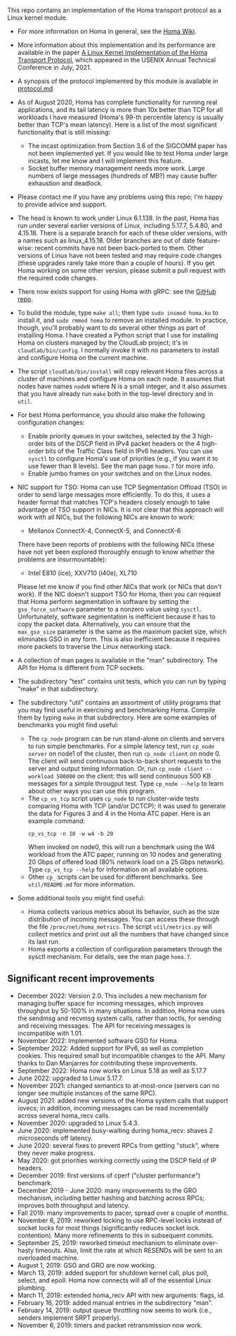 This repo contains an implementation of the Homa transport protocol as a Linux kernel module.

- For more information on Homa in general, see the [Homa
  Wiki](https://homa-transport.atlassian.net/wiki/spaces/HOMA).

- More information about this implementation and its performance are available in
  the paper [A Linux Kernel Implementation of the Homa Transport
  Protocol](https://www.usenix.org/system/files/atc21-ousterhout.pdf),
  which appeared in the USENIX Annual Technical Conference in July, 2021.

- A synopsis of the protocol implemented by this module is available in
  [protocol.md](https://github.com/PlatformLab/HomaModule/blob/master/protocol.md).

- As of August 2020, Homa has complete functionality for running real applications,
  and its tail latency is more than 10x better than TCP for all workloads I have
  measured (Homa's 99-th percentile latency is usually better than TCP's mean
  latency). Here is a list of the most significant functionality that is still
  missing:
  - The incast optimization from Section 3.6 of the SIGCOMM paper has not
    been implemented yet. If you would like to test Homa under large incasts,
    let me know and I will implement this feature.
  - Socket buffer memory management needs more work. Large numbers of large
    messages (hundreds of MB?) may cause buffer exhaustion and deadlock.

 - Please contact me if you have any problems using this repo; I'm happy to
   provide advice and support.

- The head is known to work under Linux 6.1.138. In the past, Homa has
  run under several earlier versions of Linux, including 5.17.7,
  5.4.80, and 4.15.18. There is a separate branch for each of these
  older versions, with a names such as linux_4.15.18. Older branches are
  out of date feature-wise: recent commits have not been back-ported to them.
  Other versions of Linux have not been tested and
  may require code changes (these upgrades rarely take more than a couple
  of hours). If you get Homa working on some other version, please submit a
  pull request with the required code changes.

- There now exists support for using Homa with gRPC: see the
  [GitHub repo](https://github.com/PlatformLab/grpc_homa).

- To build the module, type `make all`; then type `sudo insmod homa.ko` to install
  it, and `sudo rmmod homa` to remove an installed module. In practice, though,
  you'll probably want to do several other things as part of installing Homa.
  I have created a Python script that I use for installing Homa on clusters
  managed by the CloudLab project; it's in `cloudlab/bin/config`. I normally
  invoke it with no parameters to install and configure Homa on the current
  machine.

- The script `cloudlab/bin/install` will copy relevant Homa files
  across a cluster of machines and configure Homa on each node. It assumes
  that nodes have names `nodeN` where N is a small integer, and it also
  assumes that you have already run `make` both in the top-level directory and
  in `util`.

- For best Homa performance, you should also make the following configuration
  changes:
  - Enable priority queues in your switches, selected by the 3
    high-order bits of the DSCP field in IPv4 packet headers or the 4
    high-order bits of the Traffic Class field in IPv6 headers.
    You can use `sysctl` to configure Homa's use of
    priorities (e.g., if you want it to use fewer than 8 levels). See the man
    page `homa.7` for more info.
  - Enable jumbo frames on your switches and on the Linux nodes.

- NIC support for TSO: Homa can use TCP Segmentation Offload (TSO) in order
  to send large messages more efficiently. To do this, it uses a header format
  that matches TCP's headers closely enough to take advantage of TSO support in NICs.
  It is not clear that this approach will work with all NICs, but the following
  NICs are known to work:
  - Mellanox ConnectX-4, ConnectX-5, and ConnectX-6

  There have been reports of problems with the following NICs (these have not
  yet been explored thoroughly enough to know whether the problems are
  insurmountable):
  - Intel E810 (ice), XXV710 (i40e), XL710

  Please let me know if you find other NICs that work (or NICs that don't work).
  If the NIC doesn't support TSO for Homa, then you can request that Homa
  perform segmentation in software by setting the `gso_force_software` parameter
  to a nonzero value using `sysctl`. Unfortunately, software segmentation
  is inefficient because it has to copy the packet data. Alternatively,
  you can ensure that the `max_gso_size` parameter is the same as the maximum
  packet size, which eliminates GSO in any form. This is also inefficient
  because it requires more packets to traverse the Linux networking stack.

- A collection of man pages is available in the "man" subdirectory. The API for
  Homa is different from TCP sockets.

- The subdirectory "test" contains unit tests, which you can run by typing
  "make" in that subdirectory.

- The subdirectory "util" contains an assortment of utility programs that
  you may find useful in exercising and benchmarking Homa. Compile them by typing
  `make` in that subdirectory. Here are some examples of benchmarks you might
  find useful:
  - The `cp_node` program can be run stand-alone on clients and servers to run
    simple benchmarks. For a simple latency test, run `cp_node server` on node1 of
    the cluster, then run `cp_node client` on node 0. The client will send
    continuous back-to-back short requests to the server and output timing
    information. Or, run `cp_node client --workload 500000` on the client:
    this will send continuous 500 KB messages for a simple througput test.
    Type `cp_node --help` to learn about other ways you can use this program.
  - The `cp_vs_tcp` script uses `cp_node` to run cluster-wide tests comparing
    Homa with TCP (and/or DCTCP); it was used to generate the data for
    Figures 3 and 4 in the Homa ATC paper. Here is an example command:
    ```
    cp_vs_tcp -n 10 -w w4 -b 20
    ```
    When invoked on node0, this will run a benchmark using the W4 workload
    from the ATC paper,
    running on 10 nodes and generating 20 Gbps of offered load (80%
    network load on a 25 Gbps network). Type `cp_vs_tcp --help` for
    information on all available options.
  - Other `cp_` scripts can be used for different benchmarks.
    See `util/README.md` for more information.

 - Some additional tools you might find useful:
   - Homa collects various metrics about its behavior, such as the size
     distribution of incoming messages. You can access these through the
     file `/proc/net/homa_metrics`. The script `util/metrics.py` will
     collect metrics and print out all the numbers that have changed
     since its last run.
   - Homa exports a collection of configuration parameters through the
     sysctl mechanism. For details, see the man page `homa.7`.

## Significant recent improvements
- December 2022: Version 2.0. This includes a new mechanism for managing
  buffer space for incoming messages, which improves throughput by
  50-100% in many situations. In addition, Homa now uses the sendmsg
  and recvmsg system calls, rather than ioctls, for sending and receiving
  messages. The API for receiving messages is incompatible with 1.01.
- November 2022: Implemented software GSO for Homa.
- September 2022: Added support for IPv6, as well as completion cookies.
  This required small but incompatible changes to the API.
  Many thanks to Dan Manjarres for contributing these
  improvements.
- September 2022: Homa now works on Linux 5.18 as well as 5.17.7
- June 2022: upgraded to Linux 5.17.7.
- November 2021: changed semantics to at-most-once (servers can no
  longer see multiple instances of the same RPC).
- August 2021: added new versions of the Homa system calls that
  support iovecs; in addition, incoming messages can be read
  incrementally across several homa_recv calls.
- November 2020: upgraded to Linux 5.4.3.
- June 2020: implemented busy-waiting during homa_recv: shaves 2
  microseconds off latency.
- June 2020: several fixes to prevent RPCs from getting "stuck",
  where they never make progress.
- May 2020: got priorities working correctly using the DSCP field
  of IP headers.
- December 2019: first versions of cperf ("cluster performance")
  benchmark.
- December 2019 - June 2020: many improvements to the GRO mechanism,
  including better hashing and batching across RPCs; improves both
  throughput and latency.
- Fall 2019: many improvements to pacer, spread over a couple of months.
- November 6, 2019: reworked locking to use RPC-level locks instead of
  socket locks for most things (significantly reduces socket lock.
  contention). Many more refinements to this in subsequent commits.
- September 25, 2019: reworked timeout mechanism to eliminate over-hasty
  timeouts. Also, limit the rate at which RESENDs will be sent to an
  overloaded machine.
- August 1, 2019: GSO and GRO are now working.
- March 13, 2019: added support for shutdown kernel call, plus poll, select,
  and epoll. Homa now connects will all of the essential Linux plumbing.
- March 11, 2019: extended homa_recv API with new arguments: flags, id.
- February 16, 2019: added manual entries in the subdirectory "man".
- February 14, 2019: output queue throttling now seems to work (i.e., senders
  implement SRPT properly).
- November 6, 2019: timers and packet retransmission now work.
